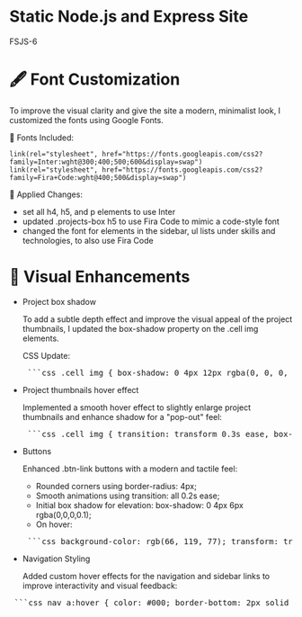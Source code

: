 # Static Node.js and Express Site
FSJS-6

# 🖋 Font Customization
To improve the visual clarity and give the site a modern, minimalist look, I customized the fonts using Google Fonts.

🔗 Fonts Included:

    link(rel="stylesheet", href="https://fonts.googleapis.com/css2?family=Inter:wght@300;400;500;600&display=swap")
    link(rel="stylesheet", href="https://fonts.googleapis.com/css2?family=Fira+Code:wght@400;500&display=swap")

🎨 Applied Changes:
 - set all h4, h5, and p elements to use Inter
 - updated .projects-box h5 to use Fira Code to mimic a code-style font
 - changed the font for elements in the sidebar, ul lists under skills and technologies, to also use Fira Code


# 🎨 Visual Enhancements

* Project box shadow

    To add a subtle depth effect and improve the visual appeal of the project thumbnails, I updated the box-shadow property on the .cell img elements.

    CSS Update:
    <pre> ```css .cell img { box-shadow: 0 4px 12px rgba(0, 0, 0, 0.1); } ``` </pre>

* Project thumbnails hover effect

    Implemented a smooth hover effect to slightly enlarge project thumbnails and enhance shadow for a "pop-out" feel:
    <pre> ```css .cell img { transition: transform 0.3s ease, box-shadow 0.3s ease; } .cell img:hover { transform: scale(1.03); box-shadow: 0 6px 18px rgba(0, 0, 0, 0.15); } ``` </pre>

* Buttons

    Enhanced .btn-link buttons with a modern and tactile feel:
    - Rounded corners using border-radius: 4px;
    - Smooth animations using transition: all 0.2s ease;
    - Initial box shadow for elevation: box-shadow: 0 4px 6px rgba(0,0,0,0.1);
    - On hover:
     <pre> ```css background-color: rgb(66, 119, 77); transform: translateY(2px); box-shadow: 0 2px 3px rgba(0, 0, 0, 0.15); ``` </pre>

* Navigation Styling

    Added custom hover effects for the navigation and sidebar links to improve interactivity and visual feedback:
<pre> ```css nav a:hover { color: #000; border-bottom: 2px solid #000; } .sidebar a:hover { color: #fefefe; border-bottom: 2px solid #fefefe; } ``` </pre>